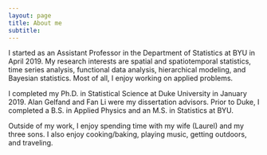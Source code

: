 ```yaml
---
layout: page
title: About me
subtitle:
---
```


I started as an Assistant Professor in the Department of Statistics at BYU in April 2019. My research interests are spatial and spatiotemporal statistics, time series analysis, functional data analysis, hierarchical modeling, and Bayesian statistics. Most of all, I enjoy working on applied problems.

I completed my Ph.D. in Statistical Science at Duke University in January 2019. Alan Gelfand and Fan Li were my dissertation advisors. Prior to Duke, I completed a B.S. in Applied Physics and an M.S. in Statistics at BYU. 

Outside of my work, I enjoy spending time with my wife (Laurel) and my three sons. I also enjoy cooking/baking, playing music, getting outdoors, and traveling.

